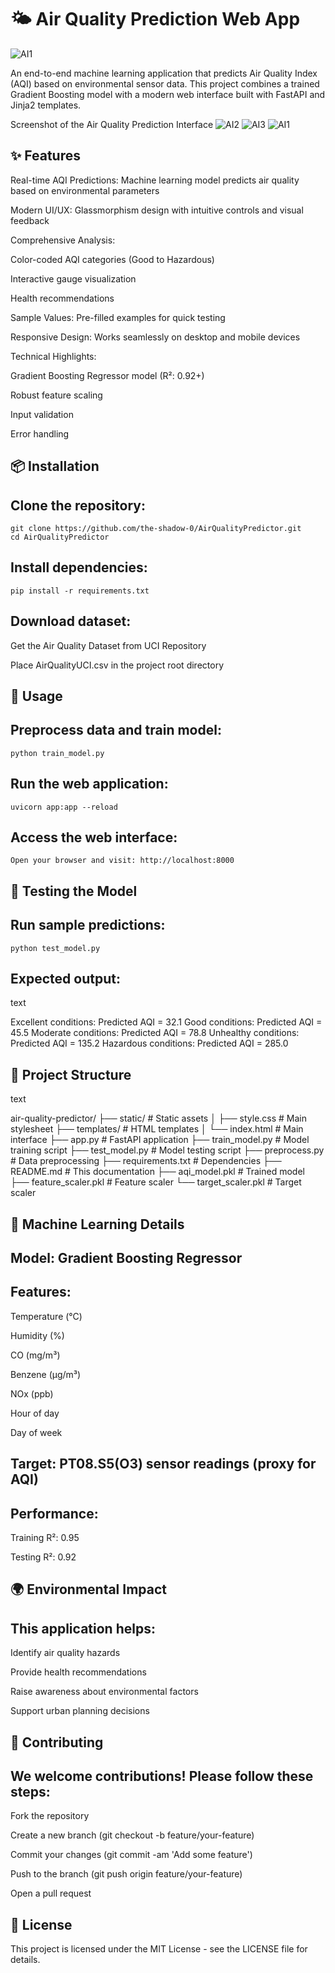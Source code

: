 # 🌤️ Air Quality Prediction Web App

![AI1](https://github.com/user-attachments/assets/a8821270-45a6-4efd-b0b2-091729fb9409)

An end-to-end machine learning application that predicts Air Quality Index (AQI) based on environmental sensor data. This project combines a trained Gradient Boosting model with a modern web interface built with FastAPI and Jinja2 templates.

Screenshot of the Air Quality Prediction Interface
![AI2](https://github.com/user-attachments/assets/556d94e1-89c9-4215-84d8-3849cf436e4e)
![AI3](https://github.com/user-attachments/assets/41d9aa73-1968-4569-bed0-5f098534f3d7)
![AI1](https://github.com/user-attachments/assets/a8821270-45a6-4efd-b0b2-091729fb9409)

## ✨ Features

   Real-time AQI Predictions: Machine learning model predicts air quality based on environmental parameters

   Modern UI/UX: Glassmorphism design with intuitive controls and visual feedback

   Comprehensive Analysis:

Color-coded AQI categories (Good to Hazardous)

Interactive gauge visualization

Health recommendations

Sample Values: Pre-filled examples for quick testing

Responsive Design: Works seamlessly on desktop and mobile devices

Technical Highlights:

   Gradient Boosting Regressor model (R²: 0.92+)

   Robust feature scaling

   Input validation

   Error handling

## 📦 Installation

 ## Clone the repository:

   
    git clone https://github.com/the-shadow-0/AirQualityPredictor.git
    cd AirQualityPredictor

 ## Install dependencies:
   
    pip install -r requirements.txt

## Download dataset:

  Get the Air Quality Dataset from UCI Repository

  Place AirQualityUCI.csv in the project root directory

## 🚀 Usage

  ## Preprocess data and train model:
    
    python train_model.py

  ## Run the web application:
    
    uvicorn app:app --reload

  ## Access the web interface:
  
    Open your browser and visit: http://localhost:8000

## 🧪 Testing the Model

## Run sample predictions:

    python test_model.py

## Expected output:
text

Excellent conditions: Predicted AQI = 32.1
Good conditions: Predicted AQI = 45.5
Moderate conditions: Predicted AQI = 78.8
Unhealthy conditions: Predicted AQI = 135.2
Hazardous conditions: Predicted AQI = 285.0

## 🧩 Project Structure
text

air-quality-predictor/
├── static/               # Static assets
│   ├── style.css         # Main stylesheet
├── templates/            # HTML templates
│   └── index.html        # Main interface
├── app.py                # FastAPI application
├── train_model.py        # Model training script
├── test_model.py         # Model testing script
├── preprocess.py         # Data preprocessing
├── requirements.txt      # Dependencies
├── README.md             # This documentation
├── aqi_model.pkl         # Trained model
├── feature_scaler.pkl    # Feature scaler
└── target_scaler.pkl     # Target scaler

## 🧠 Machine Learning Details

## Model: Gradient Boosting Regressor

   ## Features:

Temperature (°C)

Humidity (%)

CO (mg/m³)

Benzene (µg/m³)

NOx (ppb)

Hour of day

Day of week

## Target: PT08.S5(O3) sensor readings (proxy for AQI)

   ## Performance:

   Training R²: 0.95

   Testing R²: 0.92

## 🌍 Environmental Impact

## This application helps:

   Identify air quality hazards

   Provide health recommendations

   Raise awareness about environmental factors

   Support urban planning decisions

## 🤝 Contributing

## We welcome contributions! Please follow these steps:

   Fork the repository

   Create a new branch (git checkout -b feature/your-feature)

   Commit your changes (git commit -am 'Add some feature')

   Push to the branch (git push origin feature/your-feature)

   Open a pull request

## 📄 License

This project is licensed under the MIT License - see the LICENSE file for details.
